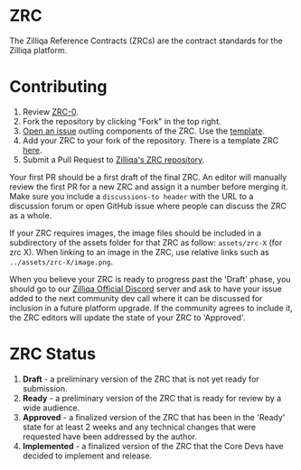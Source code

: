 # ZRC
The Zilliqa Reference Contracts (ZRCs) are the contract standards for the Zilliqa platform.

# Contributing
1. Review [ZRC-0](https://github.com/Zilliqa/ZRC/blob/master/zrcs/zrc-0.md).
2. Fork the repository by clicking "Fork" in the top right.
3. [Open an issue](https://github.com/Zilliqa/ZRC/issues/new) outling components of the ZRC. Use the [template](https://github.com/Zilliqa/ZRC/blob/master/zrcs/zrc-1.md).
4. Add your ZRC to your fork of the repository. There is a template ZRC [here](https://github.com/Zilliqa/ZRC/blob/master/zrcs/zrc-1.md).
5. Submit a Pull Request to [Zilliqa's ZRC repository](https://github.com/Zilliqa/ZRC).

Your first PR should be a first draft of the final ZRC. An editor will manually review the first PR for a new ZRC and assign it a number before merging it. Make sure you include a `discussions-to header` with the URL to a discussion forum or open GitHub issue where people can discuss the ZRC as a whole.

If your ZRC requires images, the image files should be included in a subdirectory of the assets folder for that ZRC as follow: `assets/zrc-X` (for zrc X). When linking to an image in the ZRC, use relative links such as `../assets/zrc-X/image.png`.

When you believe your ZRC is ready to progress past the 'Draft' phase, you should go to our [Zilliqa Official Discord](https://discord.gg/8tpGXrB) server and ask to have your issue added to the next community dev call where it can be discussed for inclusion in a future platform upgrade. If the community agrees to include it, the ZRC editors will update the state of your ZRC to 'Approved'.

# ZRC Status
1. **Draft** - a preliminary version of the ZRC that is not yet ready for submission.
2. **Ready** - a preliminary version of the ZRC that is ready for review by a wide audience.
3. **Approved** - a finalized version of the ZRC that has been in the 'Ready' state for at least 2 weeks and any technical changes that were requested have been addressed by the author.
4. **Implemented** - a finalized version of the ZRC that the Core Devs have decided to implement and release.

